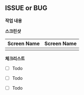 ## ISSUE or BUG

**작업 내용**



**스크린샷**

| Screen Name | Screen Name |
| ----------- | ----------- |
|             |             |



**체크리스트**

- [ ] Todo
- [ ] Todo
- [ ] Todo


